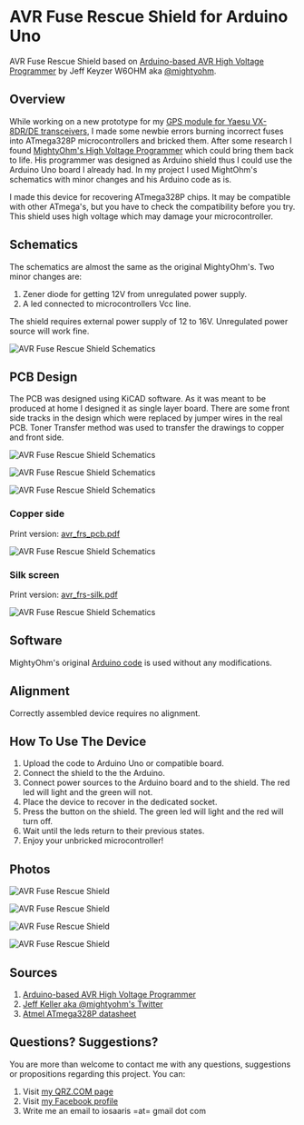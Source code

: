 # AVR Fuse Rescue Shield for Arduino Uno
AVR Fuse Rescue Shield based on [Arduino-based AVR High Voltage Programmer](http://mightyohm.com/blog/2008/09/arduino-based-avr-high-voltage-programmer/) by Jeff Keyzer W6OHM aka [@mightyohm](https://twitter.com/mightyohm).

## Overview
While working on a new prototype for my [GPS module for Yaesu VX-8DR/DE transceivers](https://github.com/4z7dtf/vx8_gps), I made some newbie errors burning incorrect fuses into ATmega328P microcontrollers and bricked them. After some research I found [MightyOhm's High Voltage Programmer](http://mightyohm.com/blog/2008/09/arduino-based-avr-high-voltage-programmer/) which could bring them back to life. His programmer was designed as Arduino shield thus I could use the Arduino Uno board I already had. In my project I used MightOhm's schematics with minor changes and his Arduino code as is.

I made this device for recovering ATmega328P chips. It may be compatible with other ATmega's, but you have to check the compatibility before you try. This shield uses high voltage which may damage your microcontroller.

## Schematics
The schematics are almost the same as the original MightyOhm's. Two minor changes are:

1. Zener diode for getting 12V from unregulated power supply.
2. A led connected to microcontrollers Vcc line.

The shield requires external power supply of 12 to 16V. Unregulated power source will work fine.

![AVR Fuse Rescue Shield Schematics](https://raw.githubusercontent.com/4z7dtf/avr_frs_shield/master/images/schematic.png)

## PCB Design
The PCB was designed using KiCAD software. As it was meant to be produced at home I designed it as single layer board. There are some front side tracks in the design which were replaced by jumper wires in the real PCB. Toner Transfer method was used to transfer the drawings to copper and front side.

![AVR Fuse Rescue Shield Schematics](https://raw.githubusercontent.com/4z7dtf/avr_frs_shield/master/images/pcb_color.png)

![AVR Fuse Rescue Shield Schematics](https://raw.githubusercontent.com/4z7dtf/avr_frs_shield/master/images/3d_pcb_0.png)

![AVR Fuse Rescue Shield Schematics](https://raw.githubusercontent.com/4z7dtf/avr_frs_shield/master/images/3d_pcb_1.png)

### Copper side
Print version: [avr_frs_pcb.pdf](https://github.com/4z7dtf/avr_frs_shield/blob/master/printable/avr_frs_pcb.pdf)

![AVR Fuse Rescue Shield Schematics](https://raw.githubusercontent.com/4z7dtf/avr_frs_shield/master/images/pcb_bw.png)

### Silk screen
Print version: [avr_frs-silk.pdf](https://github.com/4z7dtf/avr_frs_shield/blob/master/printable/avr_frs-silk.pdf)

![AVR Fuse Rescue Shield Schematics](https://raw.githubusercontent.com/4z7dtf/avr_frs_shield/master/images/pcb_silk.png)

## Software
MightyOhm's original [Arduino code](https://github.com/4z7dtf/avr_frs_shield/tree/master/avr_frs_arduino) is used without any modifications.

## Alignment
Correctly assembled device requires no alignment.

## How To Use The Device

1. Upload the code to Arduino Uno or compatible board.
2. Connect the shield to the the Arduino.
3. Connect power sources to the Arduino board and to the shield. The red led will light and the green will not.
4. Place the device to recover in the dedicated socket.
5. Press the button on the shield. The green led will light and the red will turn off.
6. Wait until the leds return to their previous states.
7. Enjoy your unbricked microcontroller!

## Photos

![AVR Fuse Rescue Shield](https://raw.githubusercontent.com/4z7dtf/avr_frs_shield/master/images/avr_frs_pcb.jpg)

![AVR Fuse Rescue Shield](https://raw.githubusercontent.com/4z7dtf/avr_frs_shield/master/images/avr_frs_silk.jpg)

![AVR Fuse Rescue Shield](https://raw.githubusercontent.com/4z7dtf/avr_frs_shield/master/images/avr_frs_top.jpg)

![AVR Fuse Rescue Shield](https://raw.githubusercontent.com/4z7dtf/avr_frs_shield/master/images/avr_frs_shield.jpg)

## Sources
1. [Arduino-based AVR High Voltage Programmer](http://mightyohm.com/blog/2008/09/arduino-based-avr-high-voltage-programmer/)
2. [Jeff Keller aka @mightyohm's Twitter](https://twitter.com/mightyohm)
3. [Atmel ATmega328P datasheet](http://www.atmel.com/images/atmel-8271-8-bit-avr-microcontroller-atmega48a-48pa-88a-88pa-168a-168pa-328-328p_datasheet_complete.pdf)

## Questions? Suggestions?
You are more than welcome to contact me with any questions, suggestions or propositions regarding this project. You can:

1. Visit [my QRZ.COM page](https://www.qrz.com/db/4Z7DTF)
2. Visit [my Facebook profile](https://www.facebook.com/Dima.Meln)
3. Write me an email to iosaaris =at= gmail dot com

